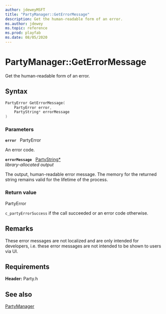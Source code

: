 ```yaml
---
author: jdeweyMSFT
title: "PartyManager::GetErrorMessage"
description: Get the human-readable form of an error.
ms.author: jdewey
ms.topic: reference
ms.prod: playfab
ms.date: 08/05/2020
---
```


# PartyManager::GetErrorMessage  

Get the human-readable form of an error.  

## Syntax  
  
```cpp
PartyError GetErrorMessage(  
    PartyError error,  
    PartyString* errorMessage  
)  
```  
  
### Parameters  
  
**`error`** &nbsp; PartyError  
  
An error code.  
  
**`errorMessage`** &nbsp; [PartyString*](../../../typedefs.md)  
*library-allocated output*  
  
The output, human-readable error message. The memory for the returned string remains valid for the lifetime of the process.  
  
  
### Return value  
PartyError
  
```c_partyErrorSuccess``` if the call succeeded or an error code otherwise.
  
## Remarks  
  
These error messages are not localized and are only intended for developers, i.e. these error messages are not intended to be shown to users via UI.
  
## Requirements  
  
**Header:** Party.h
  
## See also  
[PartyManager](../partymanager.md)  

  
  

